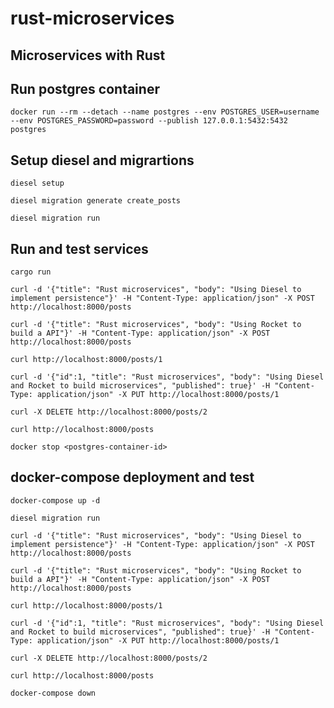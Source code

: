 # rust-microservices
## Microservices with Rust

## Run postgres container
`docker run --rm --detach --name postgres --env POSTGRES_USER=username --env POSTGRES_PASSWORD=password --publish 127.0.0.1:5432:5432 postgres`

## Setup diesel and migrartions

`diesel setup`

`diesel migration generate create_posts`

`diesel migration run`

## Run and test services
`cargo run`

`curl -d '{"title": "Rust microservices", "body": "Using Diesel to implement persistence"}' -H "Content-Type: application/json" -X POST http://localhost:8000/posts`

`curl -d '{"title": "Rust microservices", "body": "Using Rocket to build a API"}' -H "Content-Type: application/json" -X POST http://localhost:8000/posts`

`curl http://localhost:8000/posts/1`

`curl -d '{"id":1, "title": "Rust microservices", "body": "Using Diesel and Rocket to build microservices", "published": true}' -H "Content-Type: application/json" -X PUT http://localhost:8000/posts/1`

`curl -X DELETE http://localhost:8000/posts/2`

`curl http://localhost:8000/posts`

`docker stop <postgres-container-id>`

## docker-compose deployment and test

`docker-compose up -d`

`diesel migration run`

`curl -d '{"title": "Rust microservices", "body": "Using Diesel to implement persistence"}' -H "Content-Type: application/json" -X POST http://localhost:8000/posts`

`curl -d '{"title": "Rust microservices", "body": "Using Rocket to build a API"}' -H "Content-Type: application/json" -X POST http://localhost:8000/posts`

`curl http://localhost:8000/posts/1`

`curl -d '{"id":1, "title": "Rust microservices", "body": "Using Diesel and Rocket to build microservices", "published": true}' -H "Content-Type: application/json" -X PUT http://localhost:8000/posts/1`

`curl -X DELETE http://localhost:8000/posts/2`

`curl http://localhost:8000/posts`

`docker-compose down`
